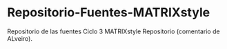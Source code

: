 # Repositorio-Fuentes-MATRIXstyle
Repositorio de las fuentes Ciclo 3 MATRIXstyle
Repositorio (comentario de ALveiro).
